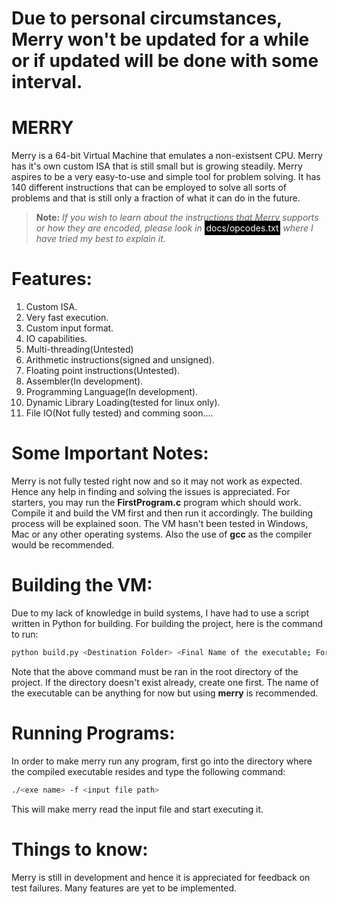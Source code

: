 # Due to personal circumstances, Merry won't be updated for a while or if updated will be done with some interval.
# MERRY

Merry is  a 64-bit Virtual Machine that emulates a non-existsent CPU. Merry has it's own custom ISA that is still small but is growing steadily. Merry aspires to be a very easy-to-use and simple tool for problem solving. It has 140 different instructions that can be employed to solve all sorts of problems and that is still only a fraction of what it can do in the future.

> **Note:**
>_If you wish to learn about the instructions that Merry supports or how they are encoded, please look in_ <span style="background-color: #000000; color: white; padding: 0.2em;">docs/opcodes.txt</span> _where I have tried my best to explain it._

# Features:
1. Custom ISA.
2. Very fast execution.
3. Custom input format.
4. IO capabilities.
5. Multi-threading(Untested)
6. Arithmetic instructions(signed and unsigned).
7. Floating point instructions(Untested).
8. Assembler(In development).
9. Programming Language(In development).  
10. Dynamic Library Loading(tested for linux only).
11. File IO(Not fully tested)
and comming soon....

# Some Important Notes:
Merry is not fully tested right now and so it may not work as expected. Hence any help in finding and solving the issues is appreciated. For starters, you may run the **FirstProgram.c** program which should work. Compile it and build the VM first and then run it accordingly. The building process will be explained soon. The VM hasn't been tested in Windows, Mac or any other operating systems. Also the use of **gcc** as the compiler would be recommended.

# Building the VM:
Due to my lack of knowledge in build systems, I have had to use a script written in Python for building. For building the project, here is the command to run:
```bash
python build.py <Destination Folder> <Final Name of the executable; For now it can be anything>
```
Note that the above command must be ran in the root directory of the project. If the directory doesn't exist already, create one first. The name of the executable can be anything for now but using **merry** is recommended.

# Running Programs:
In order to make merry run any program, first go into the directory where the compiled executable resides and type the following command:
```bash
./<exe name> -f <input file path>
```

This will make merry read the input file and start executing it. 

# Things to know:
Merry is still in development and hence it is appreciated for feedback on test failures. Many features are yet to be implemented. 
